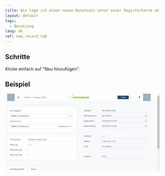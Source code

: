 ```yaml
---
title: Wie lege ich einen neuen Datensatz unter einer Registerkarte an?
layout: default
tags:
  - Benutzung
lang: de
ref: new_record_tab
---
```



## Schritte

Klicke einfach auf "Neu hinzufügen".

## Beispiel

 ![](assets/neuerdatensatztab.gif)
